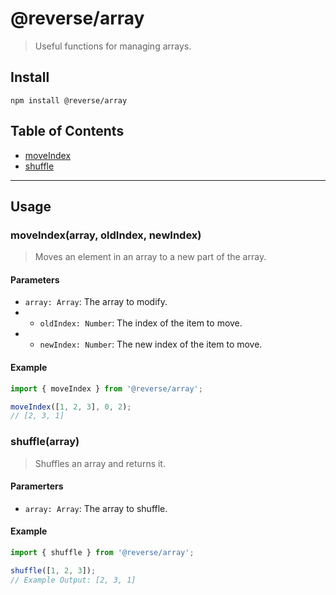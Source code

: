 # @reverse/array
> Useful functions for managing arrays.

## Install
```
npm install @reverse/array
```

## Table of Contents
- [moveIndex](#moveIndexarray-oldIndex-newIndex)
- [shuffle](#shufflearray)

--- 

## Usage
### moveIndex(array, oldIndex, newIndex)
> Moves an element in an array to a new part of the array.
#### Parameters
- `array: Array`: The array to modify.
- - `oldIndex: Number`: The index of the item to move.
- - `newIndex: Number`: The new index of the item to move.
#### Example
```js
import { moveIndex } from '@reverse/array';

moveIndex([1, 2, 3], 0, 2);
// [2, 3, 1]
```

### shuffle(array)
> Shuffles an array and returns it.
#### Paramerters
- `array: Array`: The array to shuffle.
#### Example
```js
import { shuffle } from '@reverse/array';

shuffle([1, 2, 3]);
// Example Output: [2, 3, 1]
```
